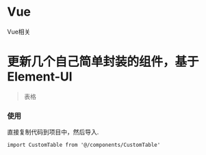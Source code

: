 # Vue
Vue相关

# 更新几个自己简单封装的组件，基于Element-UI

> 表格

### 使用
直接复制代码到项目中，然后导入.

    import CustomTable from '@/components/CustomTable'


